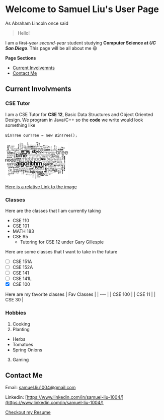 # Welcome to Samuel Liu's User Page

As Abraham Lincoln once said
> Hello!

I am a ~~first-year~~ *second-year* student studying **Computer Science at _UC San Diego_**. This page will be all about me :smiley:

**Page Sections**
- [Current Involvemnts](https://github.com/samliu000/CSE-110-Lab-1/blob/gh-pages/index.md#current-involvments)
- [Contact Me](https://github.com/samliu000/CSE-110-Lab-1/blob/gh-pages/index.md#contact-me)

## Current Involvments

### CSE Tutor
I am a CSE Tutor for **CSE 12**, Basic Data Structures 
and Object Oriented Design. 
We program in Java/C++ so the **code** we write would look something like

`BinTree ourTree = new BinTree();`

![Data Structures](./DSImage.png)

[Here is a relative Link to the image](./DSImage.png)

### Classes
Here are the classes that I am currently taking
- CSE 110
- CSE 101
- MATH 183
- CSE 95
  - Tutoring for CSE 12 under Gary Gillespie

Here are some classes that I want to take in the future
- [ ] CSE 151A
- [ ] CSE 152A
- [ ] CSE 141
- [ ] CSE 141L
- [x] CSE 100

Here are my favorite classes
| Fav Classes | 
| --- | 
| CSE 100 |
| CSE 11 |
| CSE 30 |

### Hobbies
1. Cooking
2. Planting
  - Herbs
  - Tomatoes
  - Spring Onions
3. Gaming

## Contact Me
Email: samuel.liu1004@gmail.com

Linkedin: [https://www.linkedin.com/in/samuel-liu-1004/](https://www.linkedin.com/in/samuel-liu-1004/)

[Checkout my Resume](https://drive.google.com/file/d/1LiFEOE6UpPLI0XWSsHU4Pg6fPoiXXSgM/view?usp=sharing)
